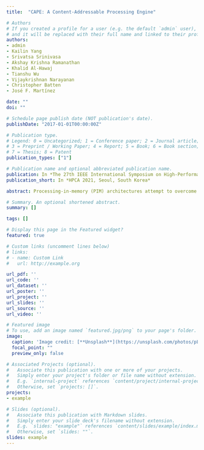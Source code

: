 ```yaml
---
title:  "CAPE: A Content-Addressable Processing Engine"

# Authors
# If you created a profile for a user (e.g. the default `admin` user), write the username (folder name) here 
# and it will be replaced with their full name and linked to their profile.
authors:
- admin
- Kailin Yang
- Srivatsa Srinivasa
- Akshay Krishna Ramanathan
- Khalid Al-Hawaj
- Tianshu Wu
- Vijaykrishnan Narayanan
- Christopher Batten
- José F. Martínez

date: ""
doi: ""

# Schedule page publish date (NOT publication's date).
publishDate: "2017-01-01T00:00:00Z"

# Publication type.
# Legend: 0 = Uncategorized; 1 = Conference paper; 2 = Journal article;
# 3 = Preprint / Working Paper; 4 = Report; 5 = Book; 6 = Book section;
# 7 = Thesis; 8 = Patent
publication_types: ["1"]

# Publication name and optional abbreviated publication name.
publication: In *The 27th IEEE International Symposium on High-Performance Computer Architecture (HPCA-27), Seoul, South Korea*
publication_short: In *HPCA 2021, Seoul, South Korea*

abstract: Processing-in-memory (PIM) architectures attempt to overcome the von Neumann bottleneck by combining computation and storage logic into a single component. The contentaddressable parallel processing paradigm (CAPP) from the seventies is an in situ PIM architecture that leverages contentaddressable memories to realize bit-serial arithmetic and logic operations, via sequences of search and update operations over multiple memory rows in parallel. In this paper, we set out to investigate whether the concepts behind classic CAPP can be used successfully to build an entirely CMOS-based, general-purpose microarchitecture that can deliver manyfold speedups while remaining highly programmable. We conduct a full-stack design of a Content-Addressable Processing Engine (CAPE), built out of dense push-rule 6T SRAM arrays. CAPE is programmable using the RISC-V ISA with standard vector extensions. Our experiments show that CAPE achieves an average speedup of 14 (up to 254) over an area-equivalent (slightly under 9mm2 at 7 nm) out-of-order processor core with three levels of caches.

# Summary. An optional shortened abstract.
summary: []

tags: []

# Display this page in the Featured widget?
featured: true

# Custom links (uncomment lines below)
# links:
# - name: Custom Link
#   url: http://example.org

url_pdf: ''
url_code: ''
url_dataset: ''
url_poster: ''
url_project: ''
url_slides: ''
url_source: ''
url_video: ''

# Featured image
# To use, add an image named `featured.jpg/png` to your page's folder. 
image:
  caption: 'Image credit: [**Unsplash**](https://unsplash.com/photos/pLCdAaMFLTE)'
  focal_point: ""
  preview_only: false

# Associated Projects (optional).
#   Associate this publication with one or more of your projects.
#   Simply enter your project's folder or file name without extension.
#   E.g. `internal-project` references `content/project/internal-project/index.md`.
#   Otherwise, set `projects: []`.
projects:
- example

# Slides (optional).
#   Associate this publication with Markdown slides.
#   Simply enter your slide deck's filename without extension.
#   E.g. `slides: "example"` references `content/slides/example/index.md`.
#   Otherwise, set `slides: ""`.
slides: example
---
```

